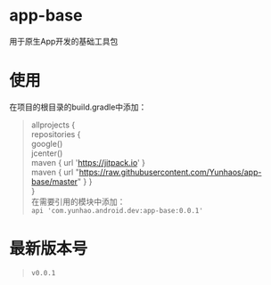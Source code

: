 # app-base
用于原生App开发的基础工具包

# 使用
在项目的根目录的build.gradle中添加：<br/>
>allprojects {  
    repositories {  
        google()  
        jcenter()  
        maven { url 'https://jitpack.io' }  
        maven { url "https://raw.githubusercontent.com/Yunhaos/app-base/master" }
    }  
}<br/>
在需要引用的模块中添加：<br/>
>`api 'com.yunhao.android.dev:app-base:0.0.1'`

# 最新版本号
>`v0.0.1`
